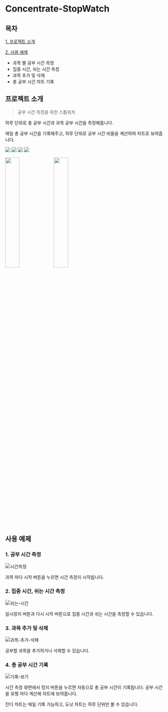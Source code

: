 # Concentrate-StopWatch

## 목차
[1. 프로젝트 소개](#프로젝트-소개)

[2. 사용 예제](#사용-예제)
- 과목 별 공부 시간 측정
- 집중 시간, 쉬는 시간 측정
- 과목 추가 및 삭제
- 총 공부 시간 차트 기록

## 프로젝트 소개

> 공부 시간 측정을 위한 스톱워치

하루 단위로 총 공부 시간과 과목 공부 시간을 측정해줍니다.

매일 총 공부 시간을 기록헤주고, 하루 단위로 공부 시간 비율을 계산하여 차트로 보여줍니다.

  <img src="https://img.shields.io/badge/react-61DAFB?style=for-the-badge&logo=react&logoColor=black"> <img src="https://img.shields.io/badge/Typescript-3178C6?style=for-the-badge&logo=typescript&logoColor=white"/> <img src="https://img.shields.io/badge/styled components-DB7093?style=for-the-badge&logo=styled-components&logoColor=white"/> <img src="https://user-images.githubusercontent.com/72698829/226164770-4da7ea6c-995a-49fe-94af-497195fdd645.png"/>

 <img src="https://user-images.githubusercontent.com/72698829/228579850-c57a4ca4-df7e-4d01-821c-1c1c7a8eda55.png" width=30%/> <img src="https://user-images.githubusercontent.com/72698829/228582914-b11f9840-461d-4f9f-9439-3df27f21c13b.png" width=30%/> 

## 사용 예제

### 1️. 공부 시간 측정

![시간측정](https://user-images.githubusercontent.com/72698829/228579728-ddd6ecc5-3919-4162-9700-d53ce7065b90.gif)

과목 마다 시작 버튼을 누르면 시간 측정이 시작됩니다.

### 2️. 집중 시간, 쉬는 시간 측정

![쉬는-시간](https://user-images.githubusercontent.com/72698829/228579758-976bc4b6-9488-4e2d-81b8-4ce000743fd1.gif)

일시정지 버튼과 다시 시작 버튼으로 집중 시간과 쉬는 시간을 측정할 수 있습니다.

### 3️. 과목 추가 및 삭제

![과목-추가-삭제](https://user-images.githubusercontent.com/72698829/228579793-61d3db28-feb5-4640-936b-95d259622b48.gif)

공부할 과목을 추가하거나 삭제할 수 있습니다.

### 4️. 총 공부 시간 기록

![기록-보기](https://user-images.githubusercontent.com/72698829/228579808-1c82e48e-f7b4-4cb6-b59d-b9530ea2e12c.gif)

시간 측정 화면에서 정지 버튼을 누르면 자동으로 총 공부 시간이 기록됩니다. 공부 시간을 유형 마다 계산해 차트에 보여줍니다.

잔디 차트는 매일 기록 가능하고, 도넛 차트는 하루 단위만 볼 수 있습니다.
